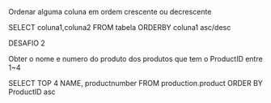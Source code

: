 Ordenar alguma coluna em ordem crescente ou decrescente

SELECT coluna1,coluna2
FROM tabela
ORDERBY coluna1 asc/desc

DESAFIO 2

Obter o nome e numero do produto dos produtos que tem o ProductID entre 1~4

SELECT TOP 4 NAME, productnumber
FROM production.product
ORDER BY ProductID asc 



